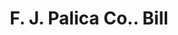 ---
doi: 10.7916/D8JT12K3
date_other: '1890'
date_other_textual: 1890-1899
form: printed ephemera
genre:
- Invoices
name:
- F. J. Palica Co.
object_in_context_url: https://biggert.cul.columbia.edu/items/view/ave_biggert_01618
subject_hierarchical_geographic:
- Racine, Wisconsin, United States
subject_name:
- F. J. Palica Co.
title: F. J. Palica Co.. Bill
sort_title: F. J. Palica Co.. Bill
call_number: ave_biggert_01618
coordinates:
- 42.726111111111116,-87.80583333333333
pid: ave_biggert_01618
identifiers: ave_biggert_01618
thumbnail: https://derivativo-3.library.columbia.edu/iiif/2/ldpd:343954/full/!256,256/0/native.jpg
permalink: "/items/ave_biggert_01618/"
layout: iiif-image-page
---